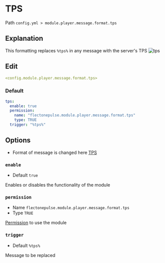 # TPS
Path `config.yml > module.player.message.format.tps`

## Explanation
This formatting replaces `%tps%` in any message with the server's TPS
![tps](/tps.png)

## Edit
```yaml
<config.module.player.message.format.tps>
```

### Default
```yaml
tps:
  enable: true
  permission:
    name: "flectonepulse.module.player.message.format.tps"
    type: TRUE
  trigger: "%tps%"
```

## Options

- Format of message is changed here [TPS](/en/messages/en_us/module/player/message/tps/)

### `enable`
- Default `true`

Enables or disables the functionality of the module

### `permission`
- Name `flectonepulse.module.player.message.format.tps`
- Type `TRUE`

[Permission](/en/config/module/#explanation) to use the module

### `trigger`
- Default `%tps%`

Message to be replaced